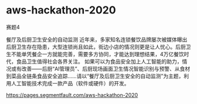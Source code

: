 # aws-hackathon-2020
赛题4

餐厅及后厨卫生安全的自动监测
近年来，多家知名连锁餐饮品牌屡次被媒体曝出后厨卫生存在隐患，大型连锁尚且如此，街边小店的情况则更是让人忧心。后厨卫生不能单凭餐企一方就能完善，需要多方协同，才能达到理想结果，4万亿餐饮时代，食品卫生值得社会各界关注。 如果可以为食品安全加上人工智能的助力，情况或有改善——后厨“AI管理员”、后厨现场画面卫生情况智能识别与预警、从食材到菜品全链条食品安全追踪……请以“餐厅及后厨卫生安全的自动监测”为主题，利用人工智能技术完成一款产品（软件或硬件）的开发。

https://pages.segmentfault.com/aws-hackathon-2020

